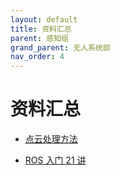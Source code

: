 ```yaml
---
layout: default
title: 资料汇总
parent: 感知组
grand_parent: 无人系统部
nav_order: 4
---
```


# 资料汇总

- [点云处理方法](https://www.bilibili.com/video/BV1f94y117vy/?spm_id_from=333.999.0.0)

- [ROS 入门 21 讲](https://www.bilibili.com/video/BV1zt411G7Vn/?spm_id_from=333.337.search-card.all.click&vd_source=d8c2e3e526bedc57e38d8104bef92447)